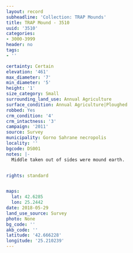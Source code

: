 ```yaml
---
layout: record
subheadline: 'Collection: TRAP Mounds'
title: TRAP Mound - 3510
uuid: '3510'
categories:
- 3000-3999
header: no
tags:
- ''

certainty: Certain
elevation: '461'
max_diameter: '7'
min_diameter: '5'
height: '1'
size_category: Small
surrounding_land_use: Annual Agriculture
surface_condition: Annual Agriculture|Ploughed
robbed: Yes
crm_condition: '4'
crm_intactness: '3'
campaign: '2011'
source: Survey
municipality: Gorno Sahrane necropolis
locality: ''
bgcode: DS001
notes: |-
  Middle taken out of sides were mound earth.


rights: standard


maps:
  lat: 42.6285
  lon: 25.2442
date: 2018-05-29
land_use_source: Survey
photo: None
bg_code: ''
akb_code: ''
latitude: '42.666228'
longitude: '25.210239'
---
```

